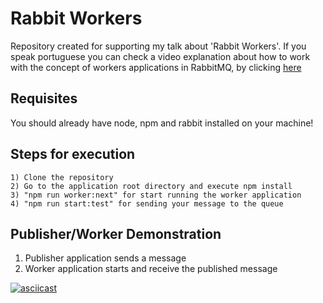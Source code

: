 # Rabbit Workers
Repository created for supporting my talk about 'Rabbit Workers'.
If you speak portuguese you can check a video explanation about how to work
with the concept of workers applications in RabbitMQ, by clicking [here](https://www.youtube.com/watch?v=p4cevymrEq0&t=98s)

## Requisites
You should already have node, npm and rabbit installed on your machine!

## Steps for execution

```
1) Clone the repository
2) Go to the application root directory and execute npm install
3) "npm run worker:next" for start running the worker application
4) "npm run start:test" for sending your message to the queue
```

## Publisher/Worker Demonstration

1) Publisher application sends a message
2) Worker application starts and receive the published message

[![asciicast](https://asciinema.org/a/zkjxZQSNEupL3h4Reqs6dDej2.png)](https://asciinema.org/a/zkjxZQSNEupL3h4Reqs6dDej2?speed=2&autoplay=1)
